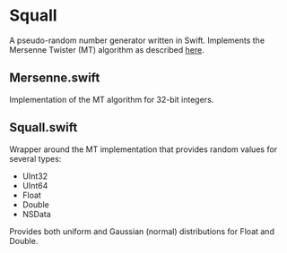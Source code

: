 # Squall

A pseudo-random number generator written in Swift. Implements the Mersenne Twister (MT) algorithm as described [here](https://en.wikipedia.org/wiki/Mersenne_Twister).

## Mersenne.swift

Implementation of the MT algorithm for 32-bit integers.

## Squall.swift

Wrapper around the MT implementation that provides random values for several types:

- UInt32
- UInt64
- Float
- Double
- NSData

Provides both uniform and Gaussian (normal) distributions for Float and Double.